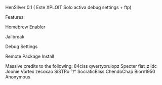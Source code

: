 HenSilver 0.1 ( Este XPLOIT Solo activa debug settings + ftp)

Features:

Homebrew Enabler

Jailbreak

Debug Settings

Remote Package Install

Massive credits to the following:
84ciss
qwertyoruiopz
Specter
flat_z
idc
Joonie
Vortex
zecoxao
SiSTRo °/°
SocraticBliss
ChendoChap
Biorn1950
Anonymous



